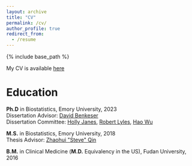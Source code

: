 ```yaml
---
layout: archive
title: "CV"
permalink: /cv/
author_profile: true
redirect_from:
  - /resume
---
```


{% include base_path %}

My CV is available [here](/files/CV_YJ.pdf)



Education
======
**Ph.D** in Biostatistics, Emory University, 2023\
Dissertation Advisor: [David Benkeser](https://www.sph.emory.edu/faculty/profile/index.php?FID=8917)\
Dissertation Committee: 
[Holly Janes](https://www.fredhutch.org/en/faculty-lab-directory/janes-holly.html),
[Robert Lyles](https://sph.emory.edu/faculty/profile/index.php?FID=robert-lyles-492),
[Hao Wu](https://www.sph.emory.edu/faculty/profile/index.php?FID=8597)


**M.S.** in Biostatistics, Emory University, 2018\
Thesis Advisor: [Zhaohui "Steve" Qin](https://www.sph.emory.edu/faculty/profile/index.php?FID=8697)



**B.M.** in Clinical Medicine (**M.D.** Equivalency in the US), Fudan University, 2016


